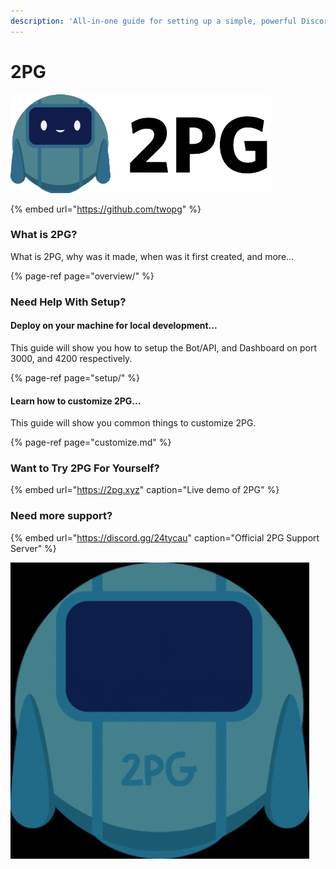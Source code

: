 ```yaml
---
description: 'All-in-one guide for setting up a simple, powerful Discord bot - 2PG.'
---
```


# 2PG

![2PG - Simple, powerful, Discord bot.](../../.gitbook/assets/image%20%2831%29.png)

{% embed url="https://github.com/twopg" %}

### What is 2PG?

What is 2PG, why was it made, when was it first created, and more...

{% page-ref page="overview/" %}

### Need Help With Setup?

#### Deploy on your machine for local development... 

This guide will show you how to setup the Bot/API, and Dashboard on port 3000, and 4200 respectively.

{% page-ref page="setup/" %}

#### Learn how to customize 2PG...

This guide will show you common things to customize 2PG.

{% page-ref page="customize.md" %}

### Want to Try 2PG For Yourself?

{% embed url="https://2pg.xyz" caption="Live demo of 2PG" %}

### Need more support?

{% embed url="https://discord.gg/24tycau" caption="Official 2PG Support Server" %}

![Image by tkt](../../.gitbook/assets/giphy.gif)

